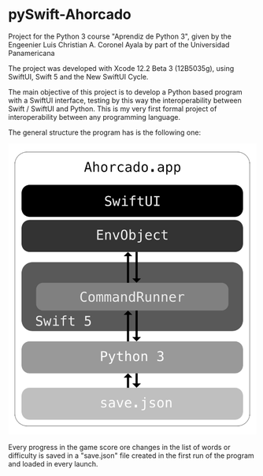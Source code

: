 # pySwift-Ahorcado
Project for the Python 3 course "Aprendiz de Python 3", given by the Engeenier Luis Christian A. Coronel Ayala by part of the Universidad Panamericana



The project was developed with Xcode 12.2 Beta 3 (12B5035g), using SwiftUI, Swift 5 and the New SwiftUI Cycle.



The main objective of this project is to develop a Python based program with a SwiftUI interface, testing by this way the interoperability between Swift / SwiftUI and Python. This is my very first formal project of interoperability between any programming language.



The general structure the program has is the following one:

![img](https://github.com/AOx0/pySwift-Ahorcado/blob/main/Res/Estructura.png)

Every progress in the game score ore changes in the list of words or difficulty is saved in a "save.json" file created in the first run of the program and loaded in every launch.

